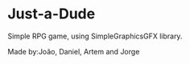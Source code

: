 # Just-a-Dude

Simple RPG game, using SimpleGraphicsGFX library.

Made by:João, Daniel, Artem and Jorge
